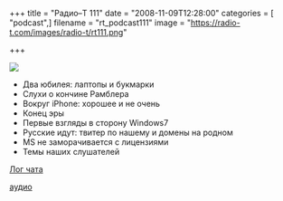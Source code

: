 +++
title = "Радио–Т 111"
date = "2008-11-09T12:28:00"
categories = [ "podcast",]
filename = "rt_podcast111"
image = "https://radio-t.com/images/radio-t/rt111.png"

+++

![](https://radio-t.com/images/radio-t/rt111.png)

- Два юбилея: лаптопы и букмарки
- Слухи o кончине Рамблера
- Вокруг iPhone: хорошее и не очень
- Конец эры
- Первые взгляды в сторону Windows7
- Русские идут: твитер по нашему и домены на родном
- MS не заморачивается с лицензиями
- Темы наших слушателей

[Лог чата](http://chat.radio-t.com/logs/radio-t-111.html)

[аудио](https://cdn.radio-t.com/rt_podcast111.mp3)
<audio src="https://cdn.radio-t.com/rt_podcast111.mp3" preload="none"></audio>
